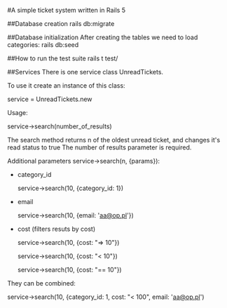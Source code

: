 #A simple ticket system written in Rails 5

##Database creation
rails db:migrate

##Database initialization
After creating the tables we need to load categories:
rails db:seed

##How to run the test suite 
rails t test/

##Services
There is one service class UnreadTickets.

To use it create an instance of this class:

service = UnreadTickets.new

Usage:

service->search(number_of_results)

The search method returns n of the oldest unread ticket, and changes it's read status to true
The number of results parameter is required.

Additional parameters service->search(n, {params}):
- category_id

  service->search(10, {category_id: 1})
- email

  service->search(10, {email: 'aa@op.pl'})
  
- cost (filters resuts by cost)

  service->search(10, {cost: "=> 10"})
  
  service->search(10, {cost: "< 10"})
  
  service->search(10, {cost: "== 10"})
  
They can be combined:

  service->search(10, {category_id: 1, cost: "< 100", email: 'aa@op.pl')